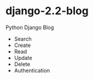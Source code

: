 # django-2.2-blog
Python Django Blog
 - Search
 - Create
 - Read
 - Update
 - Delete
 - Authentication
